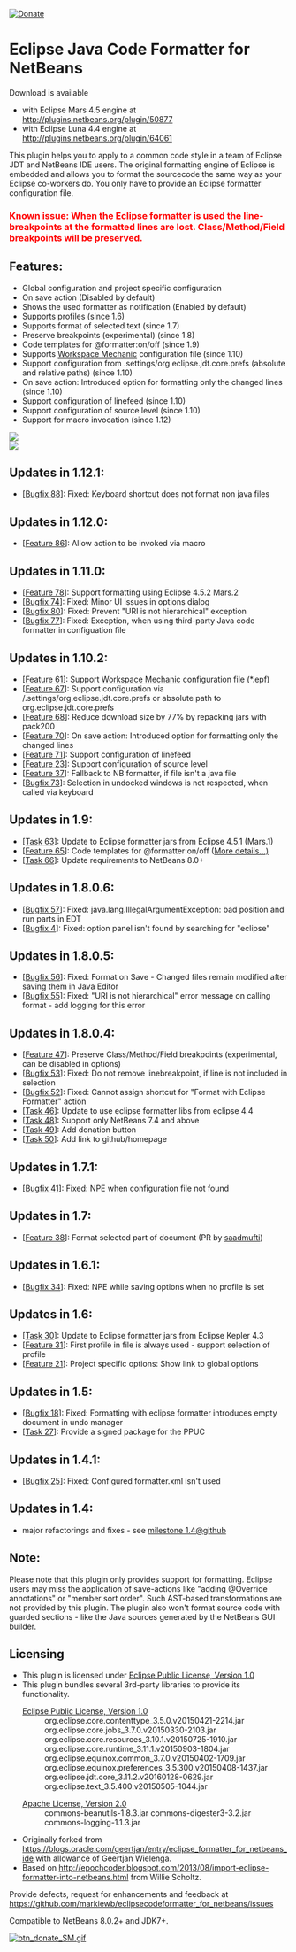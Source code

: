 [![Donate](https://www.paypalobjects.com/en_US/i/btn/btn_donate_SM.gif)](https://www.paypal.com/cgi-bin/webscr?cmd=_s-xclick&hosted_button_id=K4CMP92RZELE2)

Eclipse Java Code Formatter for NetBeans
========================================

Download is available
* with Eclipse Mars 4.5 engine at http://plugins.netbeans.org/plugin/50877
* with Eclipse Luna 4.4 engine at http://plugins.netbeans.org/plugin/64061

This plugin helps you to apply to a common code style in a team of Eclipse JDT and NetBeans IDE users. The original formatting engine of Eclipse is embedded and allows you to format the sourcecode the same way as your Eclipse co-workers do. You only have to provide an Eclipse formatter configuration file.
<h3>
<font color="#FF0000">Known issue: When the Eclipse formatter is used the line-breakpoints at the formatted lines are lost. Class/Method/Field breakpoints will be preserved.</font>
</h3>
<h2>Features:</h2>
<ul>
<li>Global configuration and project specific configuration</li>
<li>On save action (Disabled by default)</li>
<li>Shows the used formatter as notification  (Enabled by default)</li>
<li>Supports profiles (since 1.6)</li>
<li>Supports format of selected text (since 1.7)</li>
<li>Preserve breakpoints (experimental) (since 1.8)</li>
<li>Code templates for @formatter:on/off (since 1.9)</li>
<li>Supports <a href="https://code.google.com/a/eclipselabs.org/p/workspacemechanic/">Workspace Mechanic</a> configuration file (since 1.10)</li>
<li>Support configuration from .settings/org.eclipse.jdt.core.prefs (absolute and relative paths) (since 1.10)</li>
<li>On save action: Introduced option for formatting only the changed lines (since 1.10)</li>
<li>Support configuration of linefeed (since 1.10)</li>
<li>Support configuration of source level (since 1.10)</li>
<li>Support for macro invocation (since 1.12)</li>
</ul>

<img src="https://raw.githubusercontent.com/markiewb/eclipsecodeformatter_for_netbeans/master/doc/global.png">
<br>
<img src="https://raw.githubusercontent.com/markiewb/eclipsecodeformatter_for_netbeans/master/doc/project.png">


<h2>Updates in 1.12.1:</h2>
<ul>
<li>[<a href="https://github.com/markiewb/eclipsecodeformatter_for_netbeans/issues/90">Bugfix 88</a>]: Fixed: Keyboard shortcut does not format non java files</li>
</ul>

<h2>Updates in 1.12.0:</h2>
<ul>
<li>[<a href="https://github.com/markiewb/eclipsecodeformatter_for_netbeans/issues/86">Feature 86</a>]: Allow action to be invoked via macro</li>
</ul>

<h2>Updates in 1.11.0:</h2>
<ul>
<li>[<a href="https://github.com/markiewb/eclipsecodeformatter_for_netbeans/issues/78">Feature 78</a>]: Support formatting using Eclipse 4.5.2 Mars.2</li>
<li>[<a href="https://github.com/markiewb/eclipsecodeformatter_for_netbeans/issues/74">Bugfix 74</a>]: Fixed: Minor UI issues in options dialog</li>
<li>[<a href="https://github.com/markiewb/eclipsecodeformatter_for_netbeans/issues/80">Bugfix 80</a>]: Fixed: Prevent "URI is not hierarchical" exception</li>
<li>[<a href="https://github.com/markiewb/eclipsecodeformatter_for_netbeans/issues/77">Bugfix 77</a>]: Fixed: Exception, when using third-party Java code formatter in configuation file</li>
</ul>

<h2>Updates in 1.10.2:</h2>
<ul>
<li>[<a href="https://github.com/markiewb/eclipsecodeformatter_for_netbeans/issues/61">Feature 61</a>]: Support <a href="https://code.google.com/a/eclipselabs.org/p/workspacemechanic/">Workspace Mechanic</a> configuration file (*.epf)</li>
<li>[<a href="https://github.com/markiewb/eclipsecodeformatter_for_netbeans/issues/67">Feature 67</a>]: Support configuration via <projectdir>/.settings/org.eclipse.jdt.core.prefs or absolute path to org.eclipse.jdt.core.prefs</li>
<li>[<a href="https://github.com/markiewb/eclipsecodeformatter_for_netbeans/issues/68">Feature 68</a>]: Reduce download size by 77% by repacking jars with pack200</li>
<li>[<a href="https://github.com/markiewb/eclipsecodeformatter_for_netbeans/issues/70">Feature 70</a>]: On save action: Introduced option for formatting only the changed lines</li>
<li>[<a href="https://github.com/markiewb/eclipsecodeformatter_for_netbeans/issues/71">Feature 71</a>]: Support configuration of linefeed</li>
<li>[<a href="https://github.com/markiewb/eclipsecodeformatter_for_netbeans/issues/23">Feature 23</a>]: Support configuration of source level</li>
<li>[<a href="https://github.com/markiewb/eclipsecodeformatter_for_netbeans/issues/37">Feature 37</a>]: Fallback to NB formatter, if file isn't a java file</li>
<li>[<a href="https://github.com/markiewb/eclipsecodeformatter_for_netbeans/issues/73">Bugfix 73</a>]: Selection in undocked windows is not respected, when called via keyboard</li>



</ul>

<h2>Updates in 1.9:</h2>
<ul>
<li>[<a href="https://github.com/markiewb/eclipsecodeformatter_for_netbeans/issues/63">Task 63</a>]: Update to Eclipse formatter jars from Eclipse 4.5.1 (Mars.1)</li>
<li>[<a href="https://github.com/markiewb/eclipsecodeformatter_for_netbeans/issues/65">Feature 65</a>]: Code templates for @formatter:on/off (<a href="https://github.com/markiewb/eclipsecodeformatter_for_netbeans/wiki/Support-of-@formatter:off">More details...)</a></li>
<li>[<a href="https://github.com/markiewb/eclipsecodeformatter_for_netbeans/issues/66">Task 66</a>]: Update requirements to NetBeans 8.0+</li>

</ul>
<h2>Updates in 1.8.0.6:</h2>
<ul>
<li>[<a href="https://github.com/markiewb/eclipsecodeformatter_for_netbeans/issues/57">Bugfix 57</a>]: Fixed: java.lang.IllegalArgumentException: bad position and run parts in EDT</li>
<li>[<a href="https://github.com/markiewb/eclipsecodeformatter_for_netbeans/issues/4">Bugfix 4</a>]: Fixed: option panel isn't found by searching for "eclipse"</li>
</ul>
<h2>Updates in 1.8.0.5:</h2>
<ul>
<li>[<a href="https://github.com/markiewb/eclipsecodeformatter_for_netbeans/issues/56">Bugfix 56</a>]: Fixed: Format on Save - Changed files remain modified after saving them in Java Editor </li>
<li>[<a href="https://github.com/markiewb/eclipsecodeformatter_for_netbeans/issues/55">Bugfix 55</a>]: Fixed: "URI is not hierarchical" error message on calling format - add logging for this error</li>
</ul>
<h2>Updates in 1.8.0.4:</h2>
<ul>
<li>[<a href="https://github.com/markiewb/eclipsecodeformatter_for_netbeans/issues/47">Feature 47</a>]: Preserve Class/Method/Field breakpoints (experimental, can be disabled in options)</li>
<li>[<a href="https://github.com/markiewb/eclipsecodeformatter_for_netbeans/issues/47">Bugfix 53</a>]: Fixed: Do not remove linebreakpoint, if line is not included in selection</li>
<li>[<a href="https://github.com/markiewb/eclipsecodeformatter_for_netbeans/issues/52">Bugfix 52</a>]: Fixed: Cannot assign shortcut for "Format with Eclipse Formatter" action</li>
<li>[<a href="https://github.com/markiewb/eclipsecodeformatter_for_netbeans/issues/46">Task 46</a>]: Update to use eclipse formatter libs from eclipse 4.4 </li>
<li>[<a href="https://github.com/markiewb/eclipsecodeformatter_for_netbeans/issues/48">Task 48</a>]: Support only NetBeans 7.4 and above</li>
<li>[<a href="https://github.com/markiewb/eclipsecodeformatter_for_netbeans/issues/49">Task 49</a>]: Add donation button</li>
<li>[<a href="https://github.com/markiewb/eclipsecodeformatter_for_netbeans/issues/50">Task 50</a>]: Add link to github/homepage</li>

</ul>
<h2>Updates in 1.7.1:</h2>
<ul>
<li>[<a href="https://github.com/markiewb/eclipsecodeformatter_for_netbeans/issues/41">Bugfix 41</a>]: Fixed: NPE when configuration file not found </li>
</ul>
<h2>Updates in 1.7:</h2>
<ul>
<li>[<a href="https://github.com/markiewb/eclipsecodeformatter_for_netbeans/pull/38">Feature 38</a>]: Format selected part of document (PR by <a href="https://github.com/saadmufti">saadmufti</a>)</li>
</ul>
<h2>Updates in 1.6.1:</h2>
<ul>
<li>[<a href="https://github.com/markiewb/eclipsecodeformatter_for_netbeans/issues/34">Bugfix 34</a>]: Fixed: NPE while saving options when no profile is set</li>
</ul>
<h2>Updates in 1.6:</h2>
<ul>
<li>[<a href="https://github.com/markiewb/eclipsecodeformatter_for_netbeans/issues/30">Task 30</a>]: Update to Eclipse formatter jars from Eclipse Kepler 4.3</li>
<li>[<a href="https://github.com/markiewb/eclipsecodeformatter_for_netbeans/issues/31">Feature 31</a>]: First profile in file is always used - support selection of profile</li>
<li>[<a href="https://github.com/markiewb/eclipsecodeformatter_for_netbeans/issues/21">Feature 21</a>]: Project specific options: Show link to global options</li>
</ul>

<h2>Updates in 1.5:</h2>
<ul>
<li>[<a href="https://github.com/markiewb/eclipsecodeformatter_for_netbeans/issues/18">Bugfix 18</a>]: Fixed: Formatting with eclipse formatter introduces empty document in undo manager</li>
<li>[<a href="https://github.com/markiewb/eclipsecodeformatter_for_netbeans/issues/27">Task 27</a>]: Provide a signed package for the PPUC</li>
</ul>

<h2>Updates in 1.4.1:</h2>
<ul>
<li>[<a href="https://github.com/markiewb/eclipsecodeformatter_for_netbeans/issues/25">Bugfix 25</a>]: Fixed: Configured formatter.xml isn't used</li>
</ul>
<h2>Updates in 1.4:</h2>
<ul>
<li>major refactorings and fixes - see <a href="https://github.com/markiewb/eclipsecodeformatter_for_netbeans/issues?milestone=1&page=1&state=closed">milestone 1.4@github</a></li>
</ul>
<h2>Note:</h2>
Please note that this plugin only provides support for formatting. Eclipse users may miss the application of save-actions like "adding @Override annotations" or "member sort order". Such AST-based transformations are not provided by this plugin. The plugin also won't format source code with guarded sections - like the Java sources generated by the NetBeans GUI builder.

<h2>Licensing</h2>
<ul>
<li>This plugin is licensed under <a href="http://www.eclipse.org/legal/epl-v10.html">Eclipse Public License, Version 1.0</a>
</li>
<li>This plugin bundles several 3rd-party libraries to provide its functionality.
<dl><dt><a href="http://www.eclipse.org/legal/epl-v10.html">Eclipse Public License, Version 1.0</a></dt><dd>
org.eclipse.core.contenttype_3.5.0.v20150421-2214.jar
org.eclipse.core.jobs_3.7.0.v20150330-2103.jar
org.eclipse.core.resources_3.10.1.v20150725-1910.jar
org.eclipse.core.runtime_3.11.1.v20150903-1804.jar
org.eclipse.equinox.common_3.7.0.v20150402-1709.jar
org.eclipse.equinox.preferences_3.5.300.v20150408-1437.jar
org.eclipse.jdt.core_3.11.2.v20160128-0629.jar
org.eclipse.text_3.5.400.v20150505-1044.jar
</dd>
</dl>
<dl><dt><a href="http://www.apache.org/licenses/LICENSE-2.0.txt">Apache License, Version 2.0</a></dt><dd>commons-beanutils-1.8.3.jar
commons-digester3-3.2.jar
commons-logging-1.1.3.jar</dd>
</dl>
</li>
<li>Originally forked from <a href="https://blogs.oracle.com/geertjan/entry/eclipse_formatter_for_netbeans_ide">https://blogs.oracle.com/geertjan/entry/eclipse_formatter_for_netbeans_ide</a> with allowance of Geertjan Wielenga.</li>
<li>Based on <a href="http://epochcoder.blogspot.com/2013/08/import-eclipse-formatter-into-netbeans.html">http://epochcoder.blogspot.com/2013/08/import-eclipse-formatter-into-netbeans.html</a> from Willie Scholtz.</li>
</ul>

<p>
Provide defects, request for enhancements and feedback at <a href="https://github.com/markiewb/eclipsecodeformatter_for_netbeans/issues">https://github.com/markiewb/eclipsecodeformatter_for_netbeans/issues</a>
</p>
Compatible to NetBeans 8.0.2+ and JDK7+.

<p>
<a href="https://www.paypal.com/cgi-bin/webscr?cmd=_s-xclick&hosted_button_id=K4CMP92RZELE2"><img src="https://www.paypalobjects.com/en_US/i/btn/btn_donate_SM.gif" alt="btn_donate_SM.gif"></a>

</p>